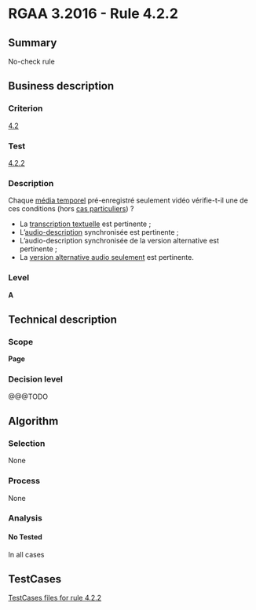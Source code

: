 # RGAA 3.2016 - Rule 4.2.2

## Summary
No-check rule


## Business description

### Criterion
[4.2](http://references.modernisation.gouv.fr/rgaa-accessibilite/2016/criteres.html#crit-4-2)

### Test
[4.2.2](http://references.modernisation.gouv.fr/rgaa-accessibilite/2016/criteres.html#test-4-2-2)

### Description
<div lang="fr">Chaque <a href="http://references.modernisation.gouv.fr/rgaa-accessibilite/2016/glossaire.html#mdia-temporel-type-son-vido-et-synchronis">m&#xE9;dia temporel</a> pr&#xE9;-enregistr&#xE9; seulement vid&#xE9;o v&#xE9;rifie-t-il une de ces conditions (hors <a href="http://references.modernisation.gouv.fr/rgaa-accessibilite/cas-particuliers.html#cp-4-1,4-2,4-3,4-5,4-7,4-9,4-11,4-13" title="Cas particuliers pour le crit&#xE8;re 4.2">cas particuliers</a>)&nbsp;? <ul><li>La <a href="http://references.modernisation.gouv.fr/rgaa-accessibilite/2016/glossaire.html#transcription-textuelle-media-temporel">transcription textuelle</a> est pertinente&nbsp;;</li> <li>L&#x2019;<a href="http://references.modernisation.gouv.fr/rgaa-accessibilite/2016/glossaire.html#audiodescription-synchronise-media-temporel">audio-description</a> synchronis&#xE9;e est pertinente&nbsp;;</li> <li>L&#x2019;audio-description synchronis&#xE9;e de la version alternative est pertinente&nbsp;;</li> <li>La <a href="http://references.modernisation.gouv.fr/rgaa-accessibilite/2016/glossaire.html#version-alternative-audio-seulement">version alternative audio seulement</a> est pertinente.</li> </ul></div>

### Level
**A**


## Technical description

### Scope
**Page**

### Decision level
@@@TODO


## Algorithm

### Selection
None

### Process
None

### Analysis

#### No Tested
In all cases


##  TestCases

[TestCases files for rule 4.2.2](https://github.com/Asqatasun/Asqatasun/tree/develop/rules/rules-rgaa3.2016/src/test/resources/testcases/rgaa32016/Rgaa32016Rule040202/)


